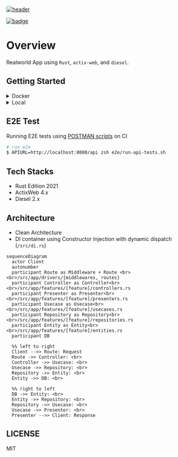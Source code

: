 <a href="https://github.com/snamiki1212/realworld-v1-rust-actix-web-diesel"><img src="https://user-images.githubusercontent.com/26793088/168470794-337f3e7f-9c94-4cae-9505-1684b3251de5.png" alt="header"></a>

<a href="https://github.com/snamiki1212/realworld-v1-rust-actix-web-diesel/actions?query=branch%3Amain"><img src="https://github.com/snamiki1212/realworld-v1-rust-actix-web-diesel/actions/workflows/ci.yml/badge.svg?branch=main" alt="badge" /></a>

# Overview

Realworld App using `Rust`, `actix-web`, and `diesel`.

## Getting Started

<details>
  <summary>Docker</summary>
  
```zsh
# ready
$ sh ./scripts/copy-env.sh
```

```zsh
$ docker compose up -d
```

```zsh
$ curl http://localhost:8080/api/healthcheck
# => OK
```

</details>

<details>
  <summary>Local</summary>
  
```zsh
# ready
$ sh ./scripts/copy-env.sh
```

```zsh
# start postgres
$ brew services start postgresql

# start app
$ diesel setup
$ cargo run
```

```zsh
$ curl http://localhost:8080/api/healthcheck
# => OK
```

  </details>

## E2E Test

Running E2E tests using [POSTMAN scripts](https://github.com/gothinkster/realworld/tree/main/api) on CI

```zsh
# run e2e
$ APIURL=http://localhost:8080/api zsh e2e/run-api-tests.sh
```

## Tech Stacks

- Rust Edition 2021
- ActixWeb 4.x
- Diesel 2.x

## Architecture

- Clean Architecture
- DI container using Constructor Injection with dynamic dispatch (`/src/di.rs`)

```mermaid
sequenceDiagram
  actor Client
  autonumber
  participant Route as Middleware + Route <br><br>/src/app/drivers/{middlewares, routes}
  participant Controller as Controller<br><br>/src/app/features/[feature]/controllers.rs
  participant Presenter as Presenter<br><br>/src/app/features/[feature]/presenters.rs
  participant Usecase as Usecase<br><br>/src/app/features/[feature]/usecases.rs
  participant Repository as Repository<br><br>/src/app/features/[feature]/repositories.rs
  participant Entity as Entity<br><br>/src/app/features/[feature]/entities.rs
  participant DB

  %% left to right
  Client -->> Route: Request
  Route ->> Controller: <br>
  Controller ->> Usecase: <br>
  Usecase ->> Repository: <br>
  Repository ->> Entity: <br>
  Entity ->> DB: <br>

  %% right to left
  DB ->> Entity: <br>
  Entity ->> Repository: <br>
  Repository ->> Usecase: <br>
  Usecase ->> Presenter: <br>
  Presenter -->> Client: Response
```

## LICENSE

MIT
